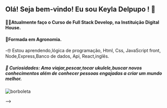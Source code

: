 ## Olá! Seja bem-vindo!  Eu sou Keyla Delpupo !	:butterfly: 


#### 👨‍🎓Atualmente faço o  Curso de  Full Stack Develop, na Instituição Digital House.
#### :seedling:Formada em Agronomia.
-:nerd_face: Estou aprendendo,lógica de programação, Html, Css, JavaScript front, Node,Express,Banco de dados, Api, React,inglês.

##### :blossom: Curiosidades: Amo viajar,pescar,tocar ukulele,buscar novos conhecimentos além de conhecer pessoas engajadas a criar um mundo melhor.

![borboleta](https://user-images.githubusercontent.com/107070197/198272293-daa599bc-8c35-4309-b405-8fbf23d1dd0c.jpg)












-->
